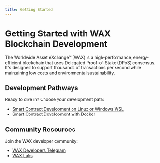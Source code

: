 ```yaml
---
title: Getting Started
---
```


# Getting Started with WAX Blockchain Development

The Worldwide Asset eXchange™ (WAX) is a high-performance, energy-efficient blockchain that uses Delegated Proof-of-Stake (DPoS) consensus. It's designed to support thousands of transactions per second while maintaining low costs and environmental sustainability.

## Development Pathways

Ready to dive in? Choose your development path:

- [Smart Contract Development on Linux or Windows WSL](/build/getting-started/installation/)
- [Smart Contract Development with Docker](/build/getting-started/docker-setup/)

## Community Resources

Join the WAX developer community:

- [WAX Developers Telegram](https://t.me/waxdevelopers)
- [WAX Labs](https://labs.wax.io)



<ChildTableOfContents :max="2" title="More inside this section" />